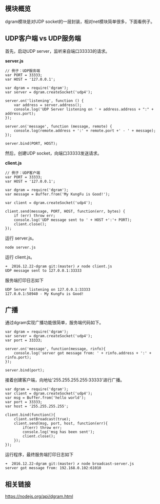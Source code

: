 ##  模块概览 ##

dgram模块是对UDP socket的一层封装，相对net模块简单很多，下面看例子。

##  UDP客户端 vs UDP服务端 ##

首先，启动UDP server，监听来自端口33333的请求。

**server.js**

    // 例子：UDP服务端
    var PORT = 33333;
    var HOST = '127.0.0.1';
    
    var dgram = require('dgram');
    var server = dgram.createSocket('udp4');
    
    server.on('listening', function () {
        var address = server.address();
        console.log('UDP Server listening on ' + address.address + ":" + address.port);
    });
    
    server.on('message', function (message, remote) {
        console.log(remote.address + ':' + remote.port +' - ' + message);
    });
    
    server.bind(PORT, HOST);

然后，创建UDP socket，向端口33333发送请求。

**client.js**

    // 例子：UDP客户端
    var PORT = 33333;
    var HOST = '127.0.0.1';
    
    var dgram = require('dgram');
    var message = Buffer.from('My KungFu is Good!');
    
    var client = dgram.createSocket('udp4');
    
    client.send(message, PORT, HOST, function(err, bytes) {
        if (err) throw err;
        console.log('UDP message sent to ' + HOST +':'+ PORT);
        client.close();
    });

运行 server.js。

    node server.js

运行 client.js。

    ➜  2016.12.22-dgram git:(master) ✗ node client.js 
    UDP message sent to 127.0.0.1:33333

服务端打印日志如下

    UDP Server listening on 127.0.0.1:33333
    127.0.0.1:58940 - My KungFu is Good!

##  广播 ##

通过dgram实现广播功能很简单，服务端代码如下。

    var dgram = require('dgram');
    var server = dgram.createSocket('udp4');
    var port = 33333;
    
    server.on('message', function(message, rinfo){
        console.log('server got message from: ' + rinfo.address + ':' + rinfo.port);
    });
    
    server.bind(port);

接着创建客户端，向地址'255.255.255.255:33333'进行广播。

    var dgram = require('dgram');
    var client = dgram.createSocket('udp4');
    var msg = Buffer.from('hello world');
    var port = 33333;
    var host = '255.255.255.255';
    
    client.bind(function(){
        client.setBroadcast(true);
        client.send(msg, port, host, function(err){
            if(err) throw err;
            console.log('msg has been sent');
            client.close();
        });
    });

运行程序，最终服务端打印日志如下

    ➜  2016.12.22-dgram git:(master) ✗ node broadcast-server.js
    server got message from: 192.168.0.102:61010

##  相关链接 ##

https://nodejs.org/api/dgram.html
